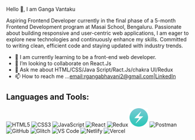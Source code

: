  Hello 👋, I am Ganga Vantaku
 
  Aspiring Frontend Developer currently in the final phase of a 5-month Frontend Development program at Masai School, Bengaluru. Passionate about building responsive and user-centric web applications, I am eager to explore new technologies and continuously enhance my skills. Committed to writing clean, efficient code and staying updated with industry trends.
  
- 👀 I am currently learning to be a front-end web developer.
- 💞️ I’m looking to collaborate on React.Js 
- 💬 Ask me about HTML/CSS/Java Script/Ract.Js/chakra UI/Redux
- 📫 How to reach me ...[email:rgangabhavani2@gmail.com](rgangabhavani2@gmail.com)|[LinkedIn](https://www.linkedin.com/in/bavaniganga)

## Languages and Tools:
<p align="left">
  <img src="https://cdn.jsdelivr.net/gh/devicons/devicon/icons/html5/html5-original.svg" alt="HTML5" width="50" height="50"/>
  <img src="https://cdn.jsdelivr.net/gh/devicons/devicon/icons/css3/css3-original.svg" alt="CSS3" width="50" height="50"/>
  <img src="https://cdn.jsdelivr.net/gh/devicons/devicon/icons/javascript/javascript-original.svg" alt="JavaScript" width="50" height="50"/>
  <img src="https://cdn.jsdelivr.net/gh/devicons/devicon/icons/react/react-original.svg" alt="React" width="50" height="50"/>
  <img src="https://cdn.jsdelivr.net/gh/devicons/devicon/icons/redux/redux-original.svg" alt="Redux" width="50" height="50"/>
  <img src="https://raw.githubusercontent.com/devicons/devicon/master/icons/chakraui/chakraui-original.svg" alt="Chakra UI" width="50" height="50"/>
  <img src="https://cdn.jsdelivr.net/gh/devicons/devicon/icons/postman/postman-original.svg" alt="Postman" width="50" height="50"/>
  <img src="https://cdn.jsdelivr.net/gh/devicons/devicon/icons/github/github-original.svg" alt="GitHub" width="50" height="50"/>
  <img src="https://upload.wikimedia.org/wikipedia/commons/d/db/Glitch_Logo.svg" alt="Glitch" width="50" height="50"/>
  <img src="https://cdn.jsdelivr.net/gh/devicons/devicon/icons/vscode/vscode-original.svg" alt="VS Code" width="50" height="50"/>
  <img src="https://cdn.jsdelivr.net/gh/devicons/devicon/icons/netlify/netlify-original.svg" alt="Netlify" width="50" height="50"/>
  <img src="https://cdn.jsdelivr.net/gh/devicons/devicon/icons/vercel/vercel-original.svg" alt="Vercel" width="50" height="50"/>
</p>
<!---
gangahasan/gangahasan is a ✨ special ✨ repository because its `README.md` (this file) appears on your GitHub profile.
You can click the Preview link to take a look at your changes.
--->
